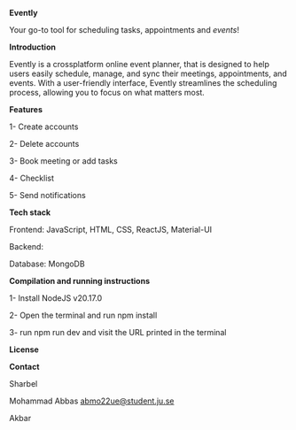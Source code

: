 **Evently**

Your go-to tool for scheduling tasks, appointments and _events_!


**Introduction**

Evently is a crossplatform online event planner, that is designed to help users easily schedule, manage, and sync their meetings, appointments, and events. With a user-friendly interface, Evently streamlines the scheduling process, allowing you to focus on what matters most.


**Features**

1- Create accounts 

2- Delete accounts

3- Book meeting or add tasks

4- Checklist 

5- Send notifications 

**Tech stack**

Frontend: JavaScript, HTML, CSS, ReactJS, Material-UI

Backend:

Database: MongoDB

**Compilation and running instructions**

1- Install NodeJS v20.17.0

2- Open the terminal and run npm install

3- run npm run dev and visit the URL printed in the terminal

**License**

**Contact**

Sharbel

Mohammad Abbas abmo22ue@student.ju.se

Akbar
